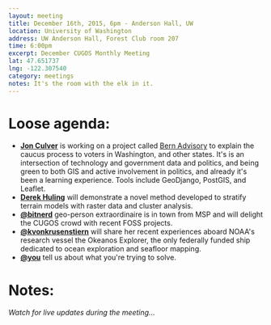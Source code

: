 ```yaml
---
layout: meeting
title: December 16th, 2015, 6pm - Anderson Hall, UW
location: University of Washington
address: UW Anderson Hall, Forest Club room 207
time: 6:00pm
excerpt: December CUGOS Monthly Meeting
lat: 47.651737
lng: -122.307540
category: meetings
notes: It's the room with the elk in it.
---
```


Loose agenda:
=============
- **[Jon Culver](https://github.com/bahoo)** is working on a project called [Bern Advisory](http://bernadvisory.org/) to explain the caucus process to voters in Washington, and other states. It's is an intersection of technology and government data and politics, and being green to both GIS and active involvement in politics, and already it's been a learning experience. Tools include GeoDjango, PostGIS, and Leaflet.
- **[Derek Huling](http://github.com/dhuling)** will demonstrate a novel method developed to stratify terrain models with raster data and cluster analysis.
- **[@bitnerd](https://twitter.com/bitnerd)** geo-person extraordinaire is in town from MSP and will delight the CUGOS crowd with recent FOSS projects.
- **[@kvonkrusenstiern](https://github.com/kvonkrusenstiern)** will share her recent experiences aboard NOAA's research vessel the Okeanos Explorer, the only federally funded ship dedicated to ocean exploration and seafloor mapping.
- **[@you](http://cugos.org/people/)** tell us about what you're trying to solve.


Notes:
======
*Watch for live updates during the meeting...*

